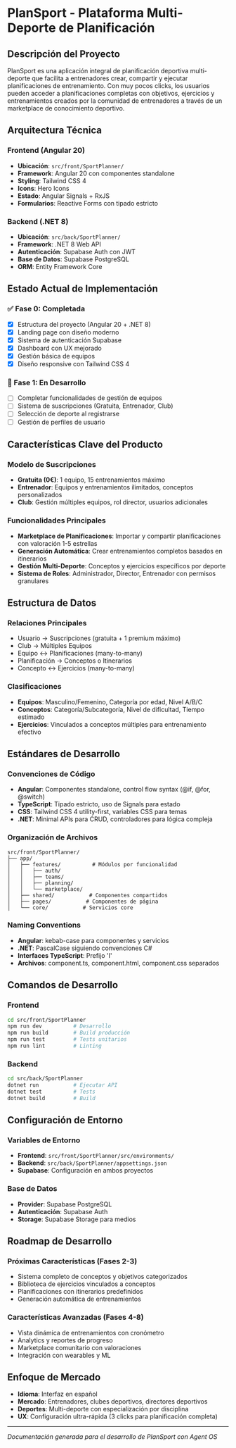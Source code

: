# PlanSport - Plataforma Multi-Deporte de Planificación

## Descripción del Proyecto

PlanSport es una aplicación integral de planificación deportiva multi-deporte que facilita a entrenadores crear, compartir y ejecutar planificaciones de entrenamiento. Con muy pocos clicks, los usuarios pueden acceder a planificaciones completas con objetivos, ejercicios y entrenamientos creados por la comunidad de entrenadores a través de un marketplace de conocimiento deportivo.

## Arquitectura Técnica

### Frontend (Angular 20)
- **Ubicación**: `src/front/SportPlanner/`
- **Framework**: Angular 20 con componentes standalone
- **Styling**: Tailwind CSS 4
- **Icons**: Hero Icons
- **Estado**: Angular Signals + RxJS
- **Formularios**: Reactive Forms con tipado estricto

### Backend (.NET 8)
- **Ubicación**: `src/back/SportPlanner/`
- **Framework**: .NET 8 Web API
- **Autenticación**: Supabase Auth con JWT
- **Base de Datos**: Supabase PostgreSQL
- **ORM**: Entity Framework Core

## Estado Actual de Implementación

### ✅ Fase 0: Completada
- [x] Estructura del proyecto (Angular 20 + .NET 8)
- [x] Landing page con diseño moderno
- [x] Sistema de autenticación Supabase
- [x] Dashboard con UX mejorado
- [x] Gestión básica de equipos
- [x] Diseño responsive con Tailwind CSS 4

### 🔄 Fase 1: En Desarrollo
- [ ] Completar funcionalidades de gestión de equipos
- [ ] Sistema de suscripciones (Gratuita, Entrenador, Club)
- [ ] Selección de deporte al registrarse
- [ ] Gestión de perfiles de usuario

## Características Clave del Producto

### Modelo de Suscripciones
- **Gratuita (0€)**: 1 equipo, 15 entrenamientos máximo
- **Entrenador**: Equipos y entrenamientos ilimitados, conceptos personalizados
- **Club**: Gestión múltiples equipos, rol director, usuarios adicionales

### Funcionalidades Principales
- **Marketplace de Planificaciones**: Importar y compartir planificaciones con valoración 1-5 estrellas
- **Generación Automática**: Crear entrenamientos completos basados en itinerarios
- **Gestión Multi-Deporte**: Conceptos y ejercicios específicos por deporte
- **Sistema de Roles**: Administrador, Director, Entrenador con permisos granulares

## Estructura de Datos

### Relaciones Principales
- Usuario → Suscripciones (gratuita + 1 premium máximo)
- Club → Múltiples Equipos
- Equipo ↔ Planificaciones (many-to-many)
- Planificación → Conceptos o Itinerarios
- Concepto ↔ Ejercicios (many-to-many)

### Clasificaciones
- **Equipos**: Masculino/Femenino, Categoría por edad, Nivel A/B/C
- **Conceptos**: Categoría/Subcategoría, Nivel de dificultad, Tiempo estimado
- **Ejercicios**: Vinculados a conceptos múltiples para entrenamiento efectivo

## Estándares de Desarrollo

### Convenciones de Código
- **Angular**: Componentes standalone, control flow syntax (@if, @for, @switch)
- **TypeScript**: Tipado estricto, uso de Signals para estado
- **CSS**: Tailwind CSS 4 utility-first, variables CSS para temas
- **.NET**: Minimal APIs para CRUD, controladores para lógica compleja

### Organización de Archivos
```
src/front/SportPlanner/
├── app/
│   ├── features/          # Módulos por funcionalidad
│   │   ├── auth/
│   │   ├── teams/
│   │   ├── planning/
│   │   └── marketplace/
│   ├── shared/           # Componentes compartidos
│   ├── pages/           # Componentes de página
│   └── core/           # Servicios core
```

### Naming Conventions
- **Angular**: kebab-case para componentes y servicios
- **.NET**: PascalCase siguiendo convenciones C#
- **Interfaces TypeScript**: Prefijo 'I'
- **Archivos**: component.ts, component.html, component.css separados

## Comandos de Desarrollo

### Frontend
```bash
cd src/front/SportPlanner
npm run dev          # Desarrollo
npm run build        # Build producción
npm run test         # Tests unitarios
npm run lint         # Linting
```

### Backend
```bash
cd src/back/SportPlanner
dotnet run           # Ejecutar API
dotnet test          # Tests
dotnet build         # Build
```

## Configuración de Entorno

### Variables de Entorno
- **Frontend**: `src/front/SportPlanner/src/environments/`
- **Backend**: `src/back/SportPlanner/appsettings.json`
- **Supabase**: Configuración en ambos proyectos

### Base de Datos
- **Provider**: Supabase PostgreSQL
- **Autenticación**: Supabase Auth
- **Storage**: Supabase Storage para medios

## Roadmap de Desarrollo

### Próximas Características (Fases 2-3)
- Sistema completo de conceptos y objetivos categorizados
- Biblioteca de ejercicios vinculados a conceptos
- Planificaciones con itinerarios predefinidos
- Generación automática de entrenamientos

### Características Avanzadas (Fases 4-8)
- Vista dinámica de entrenamientos con cronómetro
- Analytics y reportes de progreso
- Marketplace comunitario con valoraciones
- Integración con wearables y ML

## Enfoque de Mercado

- **Idioma**: Interfaz en español
- **Mercado**: Entrenadores, clubes deportivos, directores deportivos
- **Deportes**: Multi-deporte con especialización por disciplina
- **UX**: Configuración ultra-rápida (3 clicks para planificación completa)

---

*Documentación generada para el desarrollo de PlanSport con Agent OS*